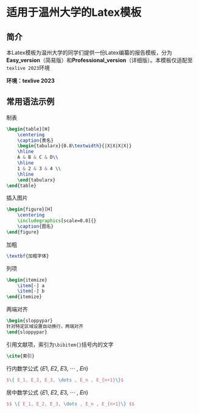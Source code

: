 # 适用于温州大学的Latex模板

## 简介

本Latex模板为温州大学的同学们提供一份Latex编纂的报告模板，分为**Easy_version**（简易版）和**Professional_version**（详细版）。本模板仅适配至`texlive 2023`环境

**环境：texlive 2023**

## 常用语法示例

制表
``` Latex
\begin{table}[H]
    \centering
    \caption{表名}
    \begin{tabularx}{0.8\textwidth}{|X|X|X|X|}
    \hline
    A & B & C & D\\
    \hline
    1 & 2 & 3 & 4 \\
    \hline
    \end{tabularx}
\end{table}
```

插入图片
``` Latex
\begin{figure}[H]
    \centering
    \includegraphics[scale=0.8]{}
    \caption{图名}
\end{figure}
```

加粗
``` Latex
\textbf{加粗字体}
```

列项
``` Latex
\begin{itemize}
    \item[·] a
    \item[·] b
\end{itemize}
```

两端对齐
``` Latex
\begin{sloppypar}
针对特定区域设置自动换行，两端对齐
\end{sloppypar}
```

引用文献项，索引为`\bibitem{}`括号内的文字
``` Latex
\cite{索引}
```

行内数学公式 {𝐸1, 𝐸2, 𝐸3, ⋯ , 𝐸𝑛}
``` Latex
$\{ E_1, E_2, E_3, \dots , E_n , E_{n+1}\}$
```

居中数学公式 {𝐸1, 𝐸2, 𝐸3, ⋯ , 𝐸𝑛}
``` Latex
$$ \{ E_1, E_2, E_3, \dots , E_n , E_{n+1}\} $$
```